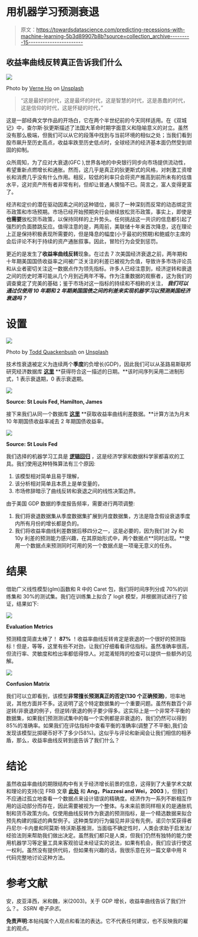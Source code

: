 # 用机器学习预测衰退

> 原文：<https://towardsdatascience.com/predicting-recessions-with-machine-learning-5b3d89907b8b?source=collection_archive---------15----------------------->

## 收益率曲线反转真正告诉我们什么

![](img/05942f657591f4ba9c64311b61e28a5f.png)

Photo by [Verne Ho](https://unsplash.com/@verneho?utm_source=medium&utm_medium=referral) on [Unsplash](https://unsplash.com?utm_source=medium&utm_medium=referral)

> “这是最好的时代，这是最坏的时代，这是智慧的时代，这是愚蠢的时代，这是信仰的时代，这是怀疑的时代，”

这是一部经典文学作品的开场白，它在两个半世纪前的今天同样适用。在《双城记》中，查尔斯·狄更斯描述了法国大革命时期字面意义和隐喻意义的对立。虽然没有那么极端，但我们可以从它的段落中找到与当前环境的相似之处；当我们看到股市飙升至历史高点，收益率跌至历史低点时，全球经济的经济基本面仍然受到顽固的抑制。

众所周知，为了应对大衰退(GFC ),世界各地的中央银行同步向市场提供流动性，希望重新点燃增长和通胀。然而，这几乎是真正的狄更斯式的风格，对刺激工资增长和消费几乎没有什么作用。相反，较低的利率只会将资产推高到前所未有的估值水平，这对资产所有者非常有利，但却让普通人懊恼不已。简言之，富人变得更富了。

经济和定价的潜在驱动因素之间的这种错位，揭示了一种深刻而反常的动态绑定货币政策和市场预期。市场已经开始预期央行会继续放松货币政策，事实上，即使是**也需要**放松货币政策，以保持同样的上升势头。任何挑战这一共识的信息都引起了强烈的负面膝跳反应。值得注意的是，两周前，美联储十年来首次降息，这在理论上正是保持积极表现所需要的，但是降息的幅度(小于最初的预期)和鲍威尔主席的会后评论不利于持续的资产通胀叙事。因此，冒险行为会受到惩罚。

更近的是发生了**收益率曲线反转**现象。在过去 7 次美国经济衰退之前，两年期和十年期美国国债收益率之间被广泛关注的利差已被视为负值，导致许多市场评论员和从业者密切关注这一数据点作为领先指标。许多人已经注意到，经济逆转和衰退之间的历史时滞可能从几个月到近两年不等。作为注重数据的观察者，这为我们的调查奠定了完美的基础；鉴于市场对这一指标的持续和不相称的关注， ***我们可以通过仅使用 10 年期和 2 年期美国国债之间的利差来实现机器学习以预测美国经济衰退吗？***

# 设置

![](img/bd8d801d972071be4690d74f3841ba15.png)

Photo by [Todd Quackenbush](https://unsplash.com/@toddquackenbush?utm_source=medium&utm_medium=referral) on [Unsplash](https://unsplash.com?utm_source=medium&utm_medium=referral)

技术性衰退被定义为连续两个**季度**的负增长(GDP)，因此我们可以从圣路易斯联邦研究经济数据库 [**这里**](https://fred.stlouisfed.org/series/JHDUSRGDPBR) **获得符合这一描述的日期。**该时间序列采用二进制形式，1 表示衰退期，0 表示衰退期。

![](img/bdcfc6c496bee5dcbff71feebf46efa2.png)

**Source: St Louis Fed, Hamilton, James**

接下来我们从同一个数据库 [**这里**](https://fred.stlouisfed.org/series/T10Y2YM) **获取收益率曲线利差数据。**计算方法为月末 10 年期国债收益率减去 2 年期国债收益率。

![](img/6de3c614c696c06f4872acbe11d8c829.png)

**Source: St Louis Fed**

我们选择的机器学习工具是 [**逻辑回归**](https://en.wikipedia.org/wiki/Logistic_regression) ，这是经济学家和数据科学家都喜欢的工具。我们使用这种特殊算法有三个原因:

1.  该模型相对简单且易于理解，
2.  该分析相对简单且本质上是单变量的，
3.  市场修辞暗示了曲线反转和衰退之间的线性决策边界。

由于美国 GDP 数据的季度报告频率，需要进行两项调整:

1.  我们将衰退数据集从季度数据集扩展到月度数据集，方法是隐含假设衰退季度内所有月份的增长都是负的。
2.  我们将收益率曲线利差数据后移四分之一，这是必要的，因为我们对 2y 和 10y 利差的预测能力感兴趣，在其原始形式中，两个数据点**同时出现。**使用一个数据点来预测同时可用的另一个数据点是一项毫无意义的任务。

# **结果**

借助广义线性模型(glm)函数和 R 中的 Caret 包，我们将时间序列分成 70%的训练集和 30%的测试集。我们在训练集上拟合了 logit 模型，并根据测试进行了验证，结果如下:

![](img/6972c70768525ac7fc868a03f3ec7b0d.png)

**Evaluation Metrics**

预测精度简直太棒了！ **87%** ！收益率曲线反转肯定是衰退的一个很好的预测指标！但是，等等，这里有些不对劲，让我们仔细看看评估指标。虽然准确率很高，但流行率、灵敏度和检出率都低得惊人。对混淆矩阵的检查可以提供一些额外的见解。

![](img/e2924313117d555d1ccd243e942ef965.png)

**Confusion Matrix**

我们可以立即看到，该模型**非常擅长预测真正的否定(130 个正确预测)**，坦率地说，其他方面并不多。这说明了这个特定数据集的一个重要问题。虽然有数百个非逆转/非衰退的例子，但逆转/衰退的例子要少得多。这实际上是一个非常不平衡的数据集，如果我们预测测试集中的每一个实例都是非衰退的，我们仍然可以得到 85%的准确率。如果我们在评估指标中查看平衡的准确率(调整了不平衡),我们会发现该模型比掷硬币好不了多少(58%)。这似乎与评论和新闻会让我们相信的相矛盾，那么，收益率曲线反转到底告诉了我们什么？

# **结论**

虽然收益率曲线的期限结构中有关于经济增长前景的信息，这得到了大量学术文献和理论的支持(见 FRB 文章 [**此处**](https://www.frbsf.org/education/publications/doctor-econ/2004/july/yield-curve/) 和 **Ang，Piazzesi and Wei，2003** )，但我们不应通过孤立地查看一个数据点来设计错误的精确度。经济作为一系列不断相互作用的运动部分而存在，因此需要被视为一个整体。与未来前景同样相关的是通胀机制和货币政策方向。仅使用曲线反转作为衰退的预测指标，是一个精选数据来拟合预先构建的描述的典型例子。这种类型的行为偏见并非没有先例，诺贝尔奖获得者丹尼尔·卡内曼和阿莫斯·特沃斯基推测，当面临不确定性时，人类会求助于启发法/经验法则来帮助我们做出决定。虽然我们都只是人类，但我们仍然有独特的能力使用机器学习等定量工具来客观验证未经证实的说法，如果有机会，我们应该行使这一权利。虽然没有提供代码，但如果有兴趣的话，我很乐意在另一篇文章中用 R 代码完整地讨论这种方法。

# **参考文献**

安，皮亚泽西，米和魏，米(2003)。关于 GDP 增长，收益率曲线告诉了我们什么？。 *SSRN 电子杂志*。

**免责声明**:本帖纯属个人观点和看法的表达。它不代表任何建议，也不反映我的雇主的观点。